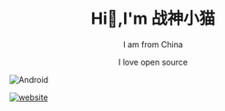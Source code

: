 <div align="center">

# Hi👋,I'm 战神小猫

I am from China

I love open source

</div>

![Android](https://img.shields.io/badge/Android-Green?style=for-the-badge&logo=Android&logoColor=white)

[![website](https://img.shields.io/badge/web-site-%23f2e6ce?style=flat-square)](https://xiaomao.cloudns.org)
